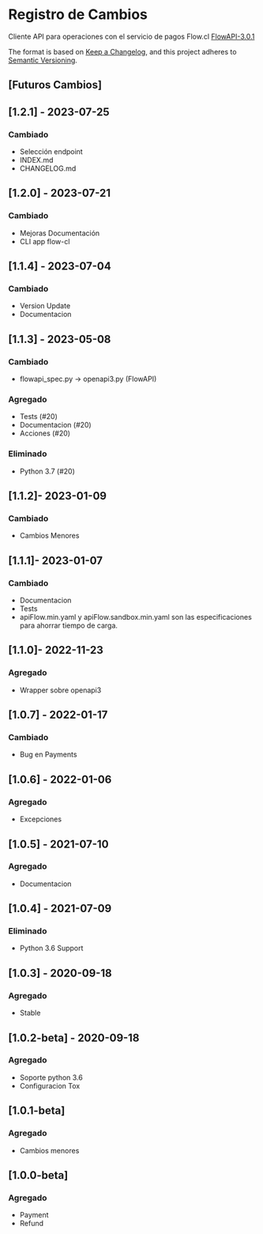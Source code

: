 # Registro de Cambios

Cliente API para operaciones con el servicio de pagos Flow.cl [FlowAPI-3.0.1](https://www.flow.cl/docs/api.html)

The format is based on [Keep a Changelog](https://keepachangelog.com/en/1.0.0/),
and this project adheres to [Semantic Versioning](https://semver.org/spec/v2.0.0.html).


## [Futuros Cambios]

## [1.2.1] - 2023-07-25

### Cambiado

- Selección endpoint
- INDEX.md
- CHANGELOG.md

## [1.2.0] - 2023-07-21

### Cambiado

- Mejoras Documentación
- CLI app flow-cl

## [1.1.4] - 2023-07-04

### Cambiado

- Version Update
- Documentacion

## [1.1.3] - 2023-05-08

### Cambiado

- flowapi_spec.py -> openapi3.py (FlowAPI)

### Agregado

- Tests (#20)
- Documentacion (#20)
- Acciones (#20)

### Eliminado

- Python 3.7 (#20)

## [1.1.2]- 2023-01-09

### Cambiado

- Cambios Menores

## [1.1.1]- 2023-01-07

### Cambiado

- Documentacion
- Tests
- apiFlow.min.yaml y apiFlow.sandbox.min.yaml son las especificaciones para ahorrar tiempo de carga.

## [1.1.0]- 2022-11-23

### Agregado

- Wrapper sobre openapi3

## [1.0.7] - 2022-01-17

### Cambiado

- Bug en Payments

## [1.0.6] - 2022-01-06

### Agregado

- Excepciones

## [1.0.5] - 2021-07-10
### Agregado
- Documentacion

## [1.0.4] - 2021-07-09
### Eliminado
- Python 3.6 Support

## [1.0.3] - 2020-09-18
### Agregado
- Stable

## [1.0.2-beta] - 2020-09-18
### Agregado
- Soporte python 3.6
- Configuracion Tox

## [1.0.1-beta]
### Agregado
- Cambios menores

## [1.0.0-beta]
### Agregado
- Payment
- Refund
